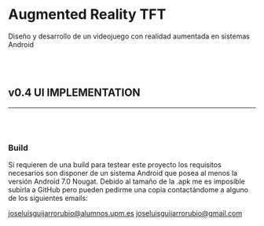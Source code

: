 # Augmented Reality TFT

Diseño y desarrollo de un videojuego con realidad aumentada en sistemas Android

<br/>
<br/>

<!-- SHOULD I INCLUDE INPUT MANAGER INFO? SCREENSHOT IN DOC -->
 ## v0.4 UI IMPLEMENTATION   
 ---



<br/>
<br/>


### Build

Si requieren de una build para testear este proyecto los requisitos necesarios son disponer de un sistema Android que posea al menos la versión Android 7.0 Nougat. Debido al tamaño de la .apk me es imposible subirla a GitHub pero pueden pedirme una copia contactándome a alguno de los siguientes emails:

joseluisguijarrorubio@alumnos.upm.es
joseluisguijarrorubio@gmail.com

